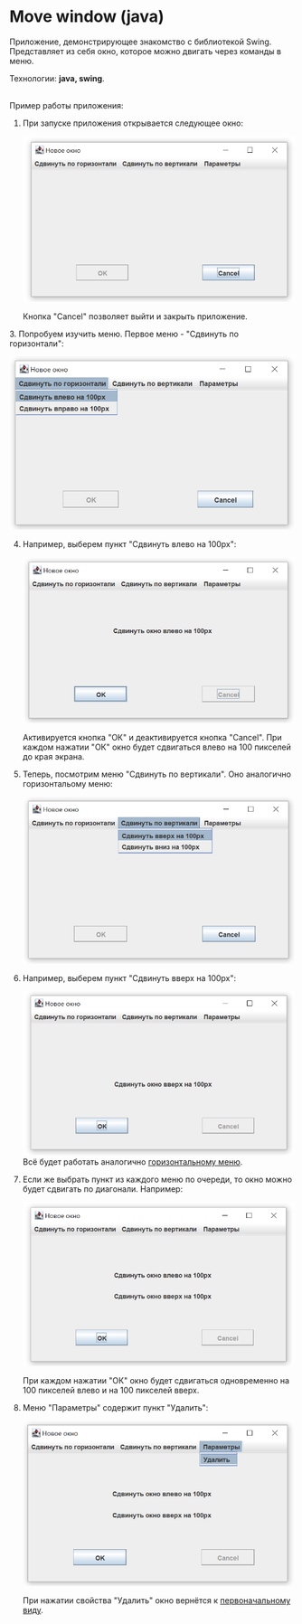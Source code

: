 # Move window (java)
Приложение, демонстрирующее знакомство с библиотекой Swing. Представляет из себя окно, которое можно двигать через команды в меню.

Технологии: **java, swing**.
<br><br>

Пример работы приложения:

<a id="start"></a>
1. При запуске приложения открывается следующее окно:

    ![alt text](screenshots/main.png)

    Кнопка "Cancel" позволяет выйти и закрыть приложение.

<a id="horizontal_menu"></a>
3. Попробуем изучить меню. Первое меню - "Сдвинуть по горизонтали":

   ![alt text](screenshots/horizontal.png)
    
4. Например, выберем пункт "Сдвинуть влево на 100px":

   ![alt text](screenshots/horizontal-left.png)
    
   <a id="horizontal_menu"></a>
   Активируется кнопка "ОК" и деактивируется кнопка "Cancel".
   При каждом нажатии "ОК" окно будет сдвигаться влево на 100 пикселей до края экрана.

5. Теперь, посмотрим меню "Сдвинуть по вертикали". Оно аналогично горизонтальому меню:

   ![alt text](screenshots/vertical.png)

6. Например, выберем пункт "Сдвинуть вверх на 100px":

   ![alt text](screenshots/vertical-up.png)
    Всё будет работать аналогично [горизонтальному меню](#horizontal_menu).

7. Если же выбрать пункт из каждого меню по очереди, то окно можно будет сдвигать по диагонали. Например:

   ![alt text](screenshots/left-up.png)

    При каждом нажатии "ОК" окно будет сдвигаться одновременно на 100 пикселей влево и на 100 пикселей вверх.

8. Меню "Параметры" содержит пункт "Удалить":

   ![alt text](screenshots/param-delete.png)

    При нажатии свойства "Удалить" окно вернётся к [первоначальному виду](#start).